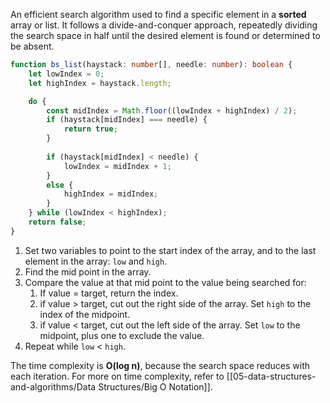 An efficient search algorithm used to find a specific element in a **sorted** array or list. It follows a divide-and-conquer approach, repeatedly dividing the search space in half until the desired element is found or determined to be absent.

```ts
function bs_list(haystack: number[], needle: number): boolean {
    let lowIndex = 0;
    let highIndex = haystack.length;

	do {
        const midIndex = Math.floor((lowIndex + highIndex) / 2);
        if (haystack[midIndex] === needle) {
            return true;
        }
        
        if (haystack[midIndex] < needle) {
            lowIndex = midIndex + 1;
        }
        else {
            highIndex = midIndex;
        }
    } while (lowIndex < highIndex);
    return false;
}
```

1. Set two variables to point to the start index of the array, and to the last element in the array: `low` and `high`. 
2. Find the mid point in the array.
3. Compare the value at that mid point to the value being searched for:
	1. If value = target, return the index.
	2. if value > target, cut out the right side of the array. Set `high` to the index of the midpoint.
	3. if value < target, cut out the left side of the array. Set `low` to the midpoint, plus one to exclude the value.
4. Repeat while `low` < `high`.

The time complexity is **O(log n)**, because the search space reduces with each iteration. For more on time complexity, refer to [[05-data-structures-and-algorithms/Data Structures/Big O Notation]]. 